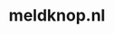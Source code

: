 ---
layout: post
title:  "meldknop.nl"
internal_url:  "/data/meldknop.nl.html"
categories: dutchgov
---